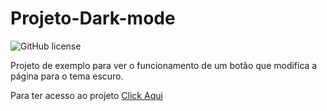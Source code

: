 # Projeto-Dark-mode
![GitHub license](https://img.shields.io/github/license/usuario/repositorio)

Projeto de exemplo para ver o funcionamento de um botão que modifica a página para o tema escuro.


Para ter acesso ao projeto <a target="_blank" href="https://alyssondemari.github.io/Projeto-Dark-mode/">Click Aqui</a>
